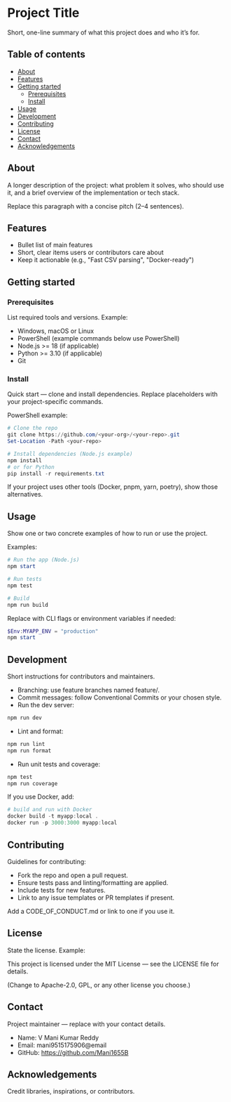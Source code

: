 # Project Title

Short, one-line summary of what this project does and who it’s for.

## Table of contents

- [About](#about)
- [Features](#features)
- [Getting started](#getting-started)
  - [Prerequisites](#prerequisites)
  - [Install](#install)
- [Usage](#usage)
- [Development](#development)
- [Contributing](#contributing)
- [License](#license)
- [Contact](#contact)
- [Acknowledgements](#acknowledgements)

## About

A longer description of the project: what problem it solves, who should use it, and a brief overview of the implementation or tech stack.

Replace this paragraph with a concise pitch (2–4 sentences).

## Features

- Bullet list of main features
- Short, clear items users or contributors care about
- Keep it actionable (e.g., "Fast CSV parsing", "Docker-ready")

## Getting started

### Prerequisites

List required tools and versions. Example:

- Windows, macOS or Linux
- PowerShell (example commands below use PowerShell)
- Node.js >= 18 (if applicable)
- Python >= 3.10 (if applicable)
- Git

### Install

Quick start — clone and install dependencies. Replace placeholders with your project-specific commands.

PowerShell example:
```powershell
# Clone the repo
git clone https://github.com/<your-org>/<your-repo>.git
Set-Location -Path <your-repo>

# Install dependencies (Node.js example)
npm install
# or for Python
pip install -r requirements.txt
```

If your project uses other tools (Docker, pnpm, yarn, poetry), show those alternatives.

## Usage

Show one or two concrete examples of how to run or use the project.

Examples:
```powershell
# Run the app (Node.js)
npm start

# Run tests
npm test

# Build
npm run build
```

Replace with CLI flags or environment variables if needed:
```powershell
$Env:MYAPP_ENV = "production"
npm start
```

## Development

Short instructions for contributors and maintainers.

- Branching: use feature branches named feature/<short-name>.
- Commit messages: follow Conventional Commits or your chosen style.
- Run the dev server:
```powershell
npm run dev
```
- Lint and format:
```powershell
npm run lint
npm run format
```
- Run unit tests and coverage:
```powershell
npm test
npm run coverage
```

If you use Docker, add:
```powershell
# build and run with Docker
docker build -t myapp:local .
docker run -p 3000:3000 myapp:local
```

## Contributing

Guidelines for contributing:

- Fork the repo and open a pull request.
- Ensure tests pass and linting/formatting are applied.
- Include tests for new features.
- Link to any issue templates or PR templates if present.

Add a CODE_OF_CONDUCT.md or link to one if you use it.

## License

State the license. Example:

This project is licensed under the MIT License — see the LICENSE file for details.

(Change to Apache-2.0, GPL, or any other license you choose.)

## Contact

Project maintainer — replace with your contact details.

- Name: V Mani Kumar Reddy
- Email: mani9515175906@email
- GitHub: https://github.com/Mani1655B

## Acknowledgements

Credit libraries, inspirations, or contributors.

